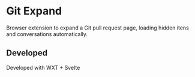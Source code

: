 # Git Expand

Browser extension to expand a Git pull request page, loading hidden itens and conversations automatically.

## Developed

Developed with WXT + Svelte
